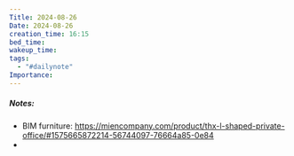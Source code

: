 ```yaml
---
Title: 2024-08-26
Date: 2024-08-26
creation_time: 16:15
bed_time: 
wakeup_time: 
tags:
  - "#dailynote"
Importance:
---
```

##### Notes:
- BIM furniture: https://miencompany.com/product/thx-l-shaped-private-office/#1575665872214-56744097-76664a85-0e84
- 